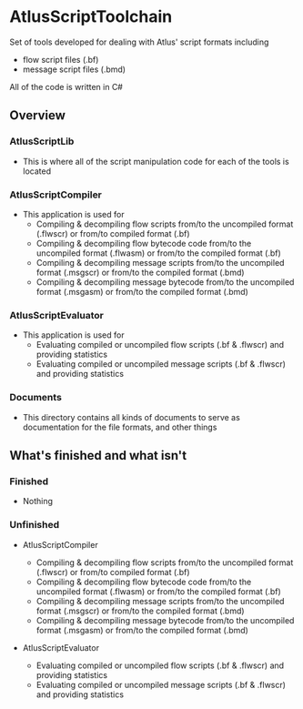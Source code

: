
# AtlusScriptToolchain #

Set of tools developed for dealing with Atlus' script formats including
* flow script files (.bf)
* message script files (.bmd)

All of the code is written in C#

## Overview ##

### AtlusScriptLib ###
* This is where all of the script manipulation code for each of the tools is located

### AtlusScriptCompiler ###
* This application is used for
	* Compiling & decompiling flow scripts from/to the uncompiled format (.flwscr) or from/to compiled format (.bf)
	* Compiling & decompiling flow bytecode code from/to the uncompiled format (.flwasm) or from/to the compiled format (.bf)
	* Compiling & decompiling message scripts from/to the uncompiled format (.msgscr) or from/to the compiled format (.bmd)
	* Compiling & decompiling message bytecode from/to the uncompiled format (.msgasm) or from/to the  compiled format (.bmd)

### AtlusScriptEvaluator ###
* This application is used for
	* Evaluating compiled or uncompiled flow scripts (.bf & .flwscr) and providing statistics
	* Evaluating compiled or uncompiled message scripts (.bf & .flwscr) and providing statistics

### Documents ###
* This directory contains all kinds of documents to serve as documentation for the file formats, and other things

## What's finished and what isn't ##

### Finished ###
* Nothing

### Unfinished ###
* AtlusScriptCompiler
	* Compiling & decompiling flow scripts from/to the uncompiled format (.flwscr) or from/to compiled format (.bf)
	* Compiling & decompiling flow bytecode code from/to the uncompiled format (.flwasm) or from/to the compiled format (.bf)
	* Compiling & decompiling message scripts from/to the uncompiled format (.msgscr) or from/to the compiled format (.bmd)
	* Compiling & decompiling message bytecode from/to the uncompiled format (.msgasm) or from/to the  compiled format (.bmd)

* AtlusScriptEvaluator
	* Evaluating compiled or uncompiled flow scripts (.bf & .flwscr) and providing statistics
	* Evaluating compiled or uncompiled message scripts (.bf & .flwscr) and providing statistics